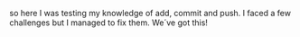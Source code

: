 so here I was testing my knowledge of add, commit and push. I faced a few challenges but I managed to fix them. We´ve got this!
